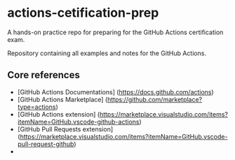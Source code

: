 # actions-cetification-prep
A hands-on practice repo for preparing for the GitHub Actions certification exam.

Repository containing all examples and notes for the GitHub Actions.

## Core references

- [GitHub Actions Documentations] (https://docs.github.com/actions)
- [GitHub Actions Marketplace] (https://github.com/marketplace?type=actions)
- [GitHub Actions extension] (https://marketplace.visualstudio.com/items?itemName=GitHub.vscode-github-actions)
- [GitHub Pull Requests extension] (https://marketplace.visualstudio.com/items?itemName=GitHub.vscode-pull-request-github)
- 
